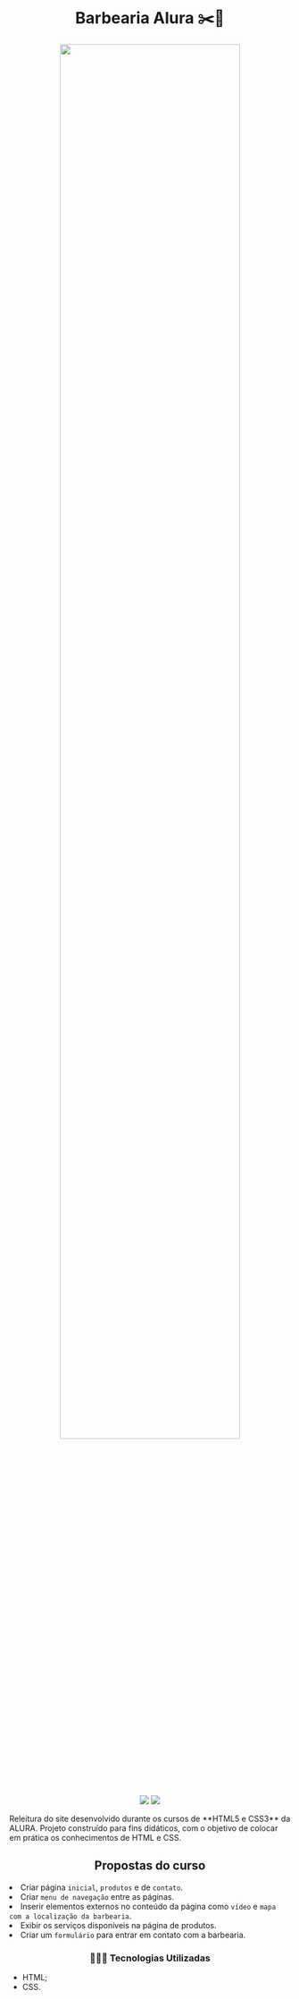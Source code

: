 <h1 align="center"> Barbearia Alura ✂️💈</h1>

<p align="center">
 <img width="80%" src="Barbearia.gif">
</p>

<p align="center">
  <img src="https://img.shields.io/static/v1?label=SUBLIMETEXT3&message=IDE&color=blue&style=for-the-badge&logo=SUBLIMETEXT3"/>
  <img src="http://img.shields.io/static/v1?label=STATUS&message=CONCLUIDO&color=GREEN&style=for-the-badge"/>
</p>
Releitura do site desenvolvido durante os cursos de **HTML5 e CSS3** da ALURA.  Projeto construído para fins didáticos, com o objetivo de colocar em prática os conhecimentos de HTML e CSS.

<h2 align="center"> Propostas do curso</h2

* Criar página `inicial`, `produtos` e de `contato`.
* Criar `menu de navegação` entre as páginas.
* Inserir elementos externos no conteúdo da página como `vídeo` e `mapa com a localização da barbearia`.
* Exibir os serviços disponíveis na página de produtos.
* Criar um `formulário` para entrar em contato com a barbearia.

<h3 align="center">👩🏽‍💻 Tecnologias Utilizadas</h3>   

* HTML;
* CSS.
